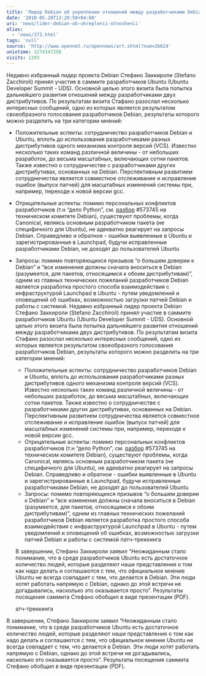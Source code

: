 ```yaml
---
title: 'Лидер Debian об укреплении отношений между разработчиками Debian и Ubuntu'
date: '2010-05-20T13:20:58+04:00'
uri: 'news/lider-debian-ob-ukreplenii-otnoshenii'
alias: 
  - 'news/373.html'
tags: 'null'
source: 'http://www.opennet.ru/opennews/art.shtml?num=26624'
unixtime: 1274347258
visits: 1293
---
```

Недавно избранный лидер проекта Debian Стефано Заккироли (Stefano Zacchiroli) принял участие в саммите разработчиков Ubuntu (Ubuntu Developer Summit - UDS). Основной целью этого визита была попытка дальнейшего развития отношений между разработчиками двух дистрибутивов. По результатам визита Стафано разослал несколько интересных сообщений, одно из которых является результатом своеобразного голосования разработчиков Debian, результаты которого можно разделить на три категории мнений:

*   Положительные аспекты: сотрудничество разработчиков Debian и Ubuntu, вплоть до использования разработчиками разных дистрибутивов одного механизма контроля версий (VCS). Известно несколько таких команд различной величины - от небольших разработок, до весьма масштабных, включающих сотни пакетов. Также известно о сотрудничестве с разработчиками других дистрибутивах, основанных на Debian. Перспективным развитием сотрудничества является совместное отслеживание и исправление ошибок (выпуск патчей) для масштабных изменений системы при, например, переходе к новой версии gcc.
*   Отрицательные аспекты: помимо персональных конфликтов разработчиков (т.н “дело Python”, см. [разбор](http://bugs.debian.org/cgi-bin/bugreport.cgi?bug=573745) #573745 на техническом комитете Debian), существуют проблемы, когда Canonical, являясь основным разработчиком пакета (не специфичного для Ubuntu), не адекватно реагирует на запросы Debian. Справедливо и обратное - ошибки выявленные в Ubuntu и зарегистрированные в Launchpad, будучи исправленные разработчиками Debian, не доходят до пользователей Ubuntu
*   Запросы: помимо повторяющихся призывов “о большем доверии к Debian” и “все изменения должны сначала вноситься в Debian (разумеется, для пакетов, относящимся к обоим дистрибутивам)”, одним из главных технических пожеланий разработчиков Debian является разработка простого способа взаимодействия с инфраструктурой Launchpad в Ubuntu - путем уведомлений и оповещений об ошибках, возможностью загрузки патчей Debian и работы с системой. Недавно избранный лидер проекта Debian Стефано Заккироли (Stefano Zacchiroli) принял участие в саммите разработчиков Ubuntu (Ubuntu Developer Summit - UDS). Основной целью этого визита была попытка дальнейшего развития отношений между разработчиками двух дистрибутивов. По результатам визита Стафано разослал несколько интересных сообщений, одно из которых является результатом своеобразного голосования разработчиков Debian, результаты которого можно разделить на три категории мнений:
    
    *   Положительные аспекты: сотрудничество разработчиков Debian и Ubuntu, вплоть до использования разработчиками разных дистрибутивов одного механизма контроля версий (VCS). Известно несколько таких команд различной величины - от небольших разработок, до весьма масштабных, включающих сотни пакетов. Также известно о сотрудничестве с разработчиками других дистрибутивах, основанных на Debian. Перспективным развитием сотрудничества является совместное отслеживание и исправление ошибок (выпуск патчей) для масштабных изменений системы при, например, переходе к новой версии gcc.
    *   Отрицательные аспекты: помимо персональных конфликтов разработчиков (т.н “дело Python”, см. [разбор](http://bugs.debian.org/cgi-bin/bugreport.cgi?bug=573745) #573745 на техническом комитете Debian), существуют проблемы, когда Canonical, являясь основным разработчиком пакета (не специфичного для Ubuntu), не адекватно реагирует на запросы Debian. Справедливо и обратное - ошибки выявленные в Ubuntu и зарегистрированные в Launchpad, будучи исправленные разработчиками Debian, не доходят до пользователей Ubuntu
    *   Запросы: помимо повторяющихся призывов “о большем доверии к Debian” и “все изменения должны сначала вноситься в Debian (разумеется, для пакетов, относящимся к обоим дистрибутивам)”, одним из главных технических пожеланий разработчиков Debian является разработка простого способа взаимодействия с инфраструктурой Launchpad в Ubuntu - путем уведомлений и оповещений об ошибках, возможностью загрузки патчей Debian и работы с системой патч-треккинга
    
    В завершении, Стефано Заккироли заявил “Неожиданным стало понимание, что в среде разработчиков Ubuntu есть достаточное количество людей, которые разделяют наши представления о том как надо делать и соглашаются с тем, что официальное мнение Ubuntu не всегда совпадает с тем, что делается в Debian. Эти люди хотят работать напрямую с Debian, однако до этой встречи не догадывались, насколько это оказывается просто”. Результаты посещения саммита Стефано обобщил в виде презентации (PDF).
    
    атч-треккинга
    

В завершении, Стефано Заккироли заявил “Неожиданным стало понимание, что в среде разработчиков Ubuntu есть достаточное количество людей, которые разделяют наши представления о том как надо делать и соглашаются с тем, что официальное мнение Ubuntu не всегда совпадает с тем, что делается в Debian. Эти люди хотят работать напрямую с Debian, однако до этой встречи не догадывались, насколько это оказывается просто”. Результаты посещения саммита Стефано обобщил в виде презентации (PDF).

